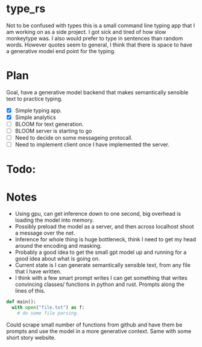 # type_rs
Not to be confused with types this is a small command line typing app that I am working on as a side project. 
I got sick and tired of how slow monkeytype was. I also would prefer to type in sentences than random words. 
However quotes seem to general, I think that there is space to have a generative model end point for the typing.
# Plan
Goal, have a generative model backend that makes semantically sensible text to practice typing.
- [x] Simple typing app.
- [x] Simple analytics
- [ ] BLOOM for text generation.
 - [ ] BLOOM server is starting to go
 - [ ] Need to decide on some messageing protocall.
 - [ ] Need to implement client once I have implemented the server.
# Todo:





# Notes
 - Using gpu, can get inference down to one second, big overhead is loading the model into memory. 
 - Possibly preload the model as a server, and then across localhost shoot a message over the net. 
 - Inference for whole thing is huge bottleneck, think I need to get my head around the encoding and masking.
 - Probably a good idea to get the small gpt model up and running for a good idea about what is going on. 
 - Current state is I can generate semantically sensible text, from any file that I have written.
 - I think with a few smart prompt writes I can get something that writes convincing classes/ functions in python and rust. 
Prompts along the lines of this. 
```python
def main():
  with open("file.txt") as f:
    # do some file parsing.

```
Could scrape small number of functions from github and have them be prompts and use the model in a more generative context. 
Same with some short story website.
